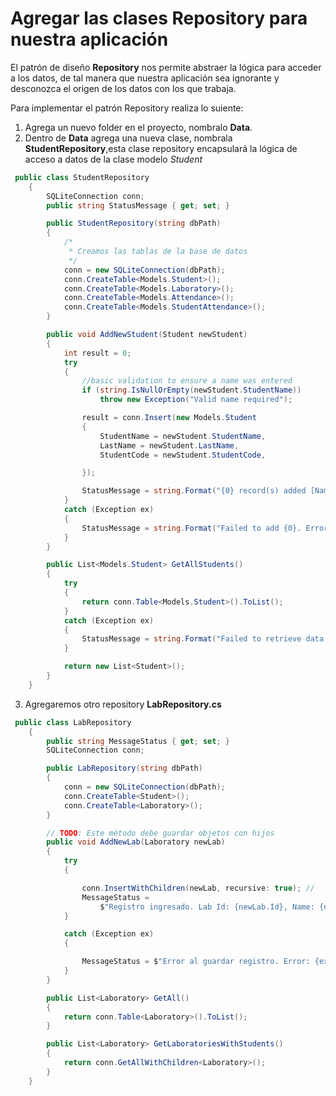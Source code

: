 
# Agregar las clases Repository para nuestra aplicación

El patrón de diseño **Repository** nos permite abstraer la lógica para acceder a los datos, de tal manera que nuestra aplicación sea ignorante y desconozca el origen de los datos con los que trabaja.

Para implementar el patrón Repository realiza lo suiente:

1. Agrega un nuevo folder en el proyecto, nombralo **Data**.
2. Dentro de **Data** agrega una nueva clase, nombrala **StudentRepository**,esta clase repository encapsulará la lógica de acceso a datos de la clase modelo *Student*

```c#
 public class StudentRepository
    {
        SQLiteConnection conn;
        public string StatusMessage { get; set; }

        public StudentRepository(string dbPath)
        {
            /*
             * Creamos las tablas de la base de datos
             */
            conn = new SQLiteConnection(dbPath);
            conn.CreateTable<Models.Student>();
            conn.CreateTable<Models.Laboratory>();
            conn.CreateTable<Models.Attendance>();
            conn.CreateTable<Models.StudentAttendance>();
        }

        public void AddNewStudent(Student newStudent)
        {
            int result = 0;
            try
            {
                //basic validation to ensure a name was entered
                if (string.IsNullOrEmpty(newStudent.StudentName))
                    throw new Exception("Valid name required");

                result = conn.Insert(new Models.Student
                {
                    StudentName = newStudent.StudentName,
                    LastName = newStudent.LastName,
                    StudentCode = newStudent.StudentCode,

                });

                StatusMessage = string.Format("{0} record(s) added [Name: {1})", result, newStudent.StudentName);
            }
            catch (Exception ex)
            {
                StatusMessage = string.Format("Failed to add {0}. Error: {1}", newStudent.StudentName, ex.Message);
            }
        }

        public List<Models.Student> GetAllStudents()
        {
            try
            {
                return conn.Table<Models.Student>().ToList();
            }
            catch (Exception ex)
            {
                StatusMessage = string.Format("Failed to retrieve data. {0}", ex.Message);
            }

            return new List<Student>();
        }
    }
```

3. Agregaremos otro repository **LabRepository.cs**

```c#
 public class LabRepository
    {
        public string MessageStatus { get; set; }
        SQLiteConnection conn;

        public LabRepository(string dbPath)
        {
            conn = new SQLiteConnection(dbPath);
            conn.CreateTable<Student>();
            conn.CreateTable<Laboratory>();
        }

        // TODO: Este método debe guardar objetos con hijos
        public void AddNewLab(Laboratory newLab)
        {
            try
            {

                conn.InsertWithChildren(newLab, recursive: true); //
                MessageStatus =
                    $"Registro ingresado. Lab Id: {newLab.Id}, Name: {newLab.LabName}";
            }

            catch (Exception ex)
            {

                MessageStatus = $"Error al guardar registro. Error: {ex.Message}";
            }
        }

        public List<Laboratory> GetAll()
        {
            return conn.Table<Laboratory>().ToList();
        }

        public List<Laboratory> GetLaboratoriesWithStudents()
        {
            return conn.GetAllWithChildren<Laboratory>();
        }
    }
 
```    
